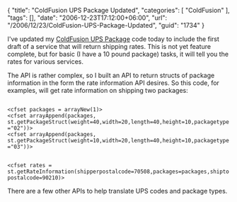 {
	"title": "ColdFusion UPS Package Updated",
	"categories": [
		"ColdFusion"
	],
	"tags": [],
	"date": "2006-12-23T17:12:00+06:00",
	"url": "/2006/12/23/ColdFusion-UPS-Package-Updated",
	"guid": "1734"
}

I've updated my <a href="http://cfups.riaforge.org/">ColdFusion UPS Package</a> code today to include the first draft of a service that will return shipping rates. This is not yet feature complete, but for basic (I have a 10 pound package) tasks, it will tell you the rates for various services.

The API is rather complex, so I built an API to return structs of package information in the form the rate information API desires. So this code, for examples, will get rate information on shipping two packages:

<code>
&lt;cfset packages = arrayNew(1)&gt;
&lt;cfset arrayAppend(packages, st.getPackageStruct(weight=40,width=20,length=40,height=10,packagetype="02"))&gt;
&lt;cfset arrayAppend(packages, st.getPackageStruct(weight=10,width=20,length=40,height=10,packagetype="03"))&gt;

&lt;cfset rates = st.getRateInformation(shipperpostalcode=70508,packages=packages,shiptopostalcode=90210)&gt;
</code>

There are a few other APIs to help translate UPS codes and package types.